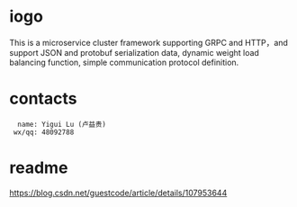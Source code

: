 # iogo
This is a microservice cluster framework supporting GRPC and HTTP，and support JSON and protobuf serialization data, dynamic weight load balancing function, simple communication protocol definition.


# contacts
      name: Yigui Lu (卢益贵)
     wx/qq: 48092788
         
      
# readme
https://blog.csdn.net/guestcode/article/details/107953644


